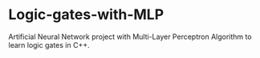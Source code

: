 # Logic-gates-with-MLP
Artificial Neural Network project with Multi-Layer Perceptron Algorithm to learn logic gates in C++.
